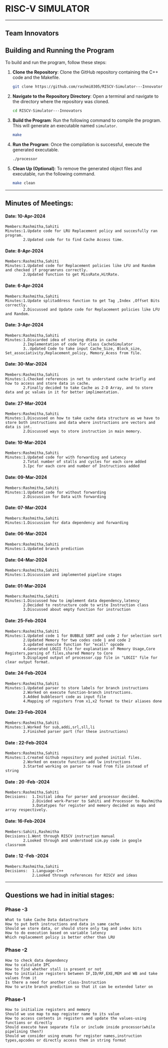 # RISC-V SIMULATOR 
-----
## Team Innovators

## Building and Running the Program

To build and run the program, follow these steps:

1. **Clone the Repository**: Clone the GitHub repository containing the C++ code and the Makefile.

    ```bash
    git clone https://github.com/rashmi0305/RISCV-Simulator---Innovators.git
    ```

2. **Navigate to the Repository Directory**: Open a terminal and navigate to the directory where the repository was cloned.

    ```bash
    cd RISCV-Simulator---Innovators
    ```

3. **Build the Program**: Run the following command to compile the program. This will generate an executable named `simulator`.

    ```bash
    make
    ```

4. **Run the Program**: Once the compilation is successful, execute the generated executable.

    ```bash
    ./processor
    ```

5. **Clean Up (Optional)**: To remove the generated object files and executable, run the following command.

    ```bash
    make clean
    ```

---

## Minutes of Meetings:
#### Date: 10-Apr-2024
    Members:Rashmitha,Sahiti
    Minutes:1.Update code for LRU Replacement policy and succesfully ran program.
            2.Updated code for to find Cache Access time.
#### Date: 8-Apr-2024
    Members:Rashmitha,Sahiti
    Minutes:1.Updated code for Replacement policies like LFU and Random and checked if programruns correctly.
            2.Updated function to get MissRate,HitRate.
#### Date: 6-Apr-2024
    Members:Rashmitha,Sahiti
    Minutes:1.Update splitaddress function to get Tag ,Index ,Offset Bits correctly.
            2.Discussed and Update code for Replacement policies like LFU and Random.
#### Date: 3-Apr-2024
    Members:Rashmitha,Sahiti
    Minutes:1.Discarded idea of storing dtata in cache
            2.Implementation of code for class CacheSimulator
            3..Updated Code to take input Cache_Size, Block_size, Set_associativity,Replacement_policy, Memory_Acess from file.
#### Date: 30-Mar-2024
    Members:Rashmitha,Sahiti
    Minutes:1.Checked references in net to understand cache briefly and how to access and store data in cache.
            2.Finally decided to take Cache as 2-D Array, and to store data and pc values in it for better implimentation. 
#### Date: 27-Mar-2024
    Members:Rashmitha,Sahiti
    Minutes:1.Discussed on how to take cache data structure as we have to store both instructions and data where instructions are vectors and data is int.
            2.Discussed ways to store instruction in main memory.
#### Date: 10-Mar-2024
    Members:Rashmitha,Sahiti
    Minutes:1.Updated code for with forwarding and Latency
            2.Total number of stalls and cycles for each core added
            3.Ipc for each core and number of Instructions added
#### Date: 09-Mar-2024
    Members:Rashmitha,Sahiti
    Minutes:1.Updated code for without forwarding
            2.Discussion for Data with forwarding
#### Date: 07-Mar-2024
    Members:Rashmitha,Sahiti
    Minutes:1.Discussion for data dependency and forwarding
   
#### Date: 06-Mar-2024
    Members:Rashmitha,Sahiti
    Minutes:1.Updated branch prediction 
#### Date: 04-Mar-2024
    Members:Rashmitha,Sahiti
    Minutes:1.Discussion and implemented pipeline stages       

#### Date: 01-Mar-2024
    Members:Rashmitha,Sahiti
    Minutes:1.Discussed how to implement data dependency,latency
            2.Decided to restructure code to write Instruction class
            3.Discussed about empty function for instruction
    
#### Date: 25-Feb-2024
    Members:Rashmitha,Sahiti
    Minutes:1.Updated code 1 for BUBBLE SORT and code 2 for selection sort
            2.Updated Memory for two codes code 1 and code 2
            3.updated execute function for "ecall" opcode
            4.Generated LOGII file for explanation of Memory Usage,Core Registers,parsing of files,shared Memory to Core
            5.Displayed output of processor.cpp file in "LOGII" file for clear output format.

#### Date: 24-Feb-2024
    Members:Rashmitha,Sahiti
    Minutes:1.Updated parser to store labels for branch instructions
            2.Worked on execute function-branch instructions.
            3.Added bubblesort code as input file
            4.Mapping of registers from x1,x2 format to their aliases done
#### Date: 23-Feb-2024
    Members:Rashmitha,Sahiti
    Minutes:1.Worked for sub,addi,srl,sll,li
            2.Finished parser part (for these instructions)
   
#### Date : 22-Feb-2024
    Members:Rashmitha,Sahiti
    Minutes:1.Created Github repository and pushed initial files.
            2.Worked on execute function-add lw instructions
            3.Started working on parser to read from file instead of string
    
 ####   Date : 20 -Feb -2024
    Members:Rashmitha,Sahiti
    Decisions:  1.Initial idea for parser and processor decided.
                2.Divided work-Parser to Sahiti and Processor to Rashmitha
                3.Datatypes for register and memory decided as maps and array respectively.
   
####    Date: 16-Feb-2024
    Members:Sahiti,Rashmitha
    Decisions:1.Went through RISCV instruction manual
            2.Looked through and understood sim.py code in google classroom
    
####    Date : 12 -Feb -2024
    Members:Rashmitha,Sahiti
    Decisions:  1.Language-C++
                2.Looked through references for RISCV and ideas
-----
                
## Questions we had in initial stages:
### Phase -3
    What to take Cache Data datastructure
    How to put both instructions and data in same cache
    Should we store data, or should store only tag and index bits
    How to do execution based on variable latency
    Which replacement policy is better other than LRU
### Phase -2
    How to check data dependency
    How to calculate IPC 
    How to find whether stall is present or not
    How to initialize registers between IF,ID/RF,EXE,MEM and WB and take values from it
    Is there a need for another class-Instruction
    How to write branch prediction so that it can be extended later on
    
### Phase-1
    How to initialize registers and memory
    Should we use map to map register name to its value 
    How to access contents in registers and update the values-using functions or directly
    Should execute have separate file or include inside processor(while pipelining then?)
    Should we consider using enums for register names,instruction types,opcodes or directly access them in string format
 
